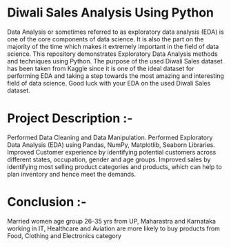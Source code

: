 # Diwali Sales Analysis Using Python
Data Analysis or sometimes referred to as exploratory data analysis (EDA) is one of the core components of data science. It is also the part on the majority of the time which makes it extremely important in the field of data science. This repository demonstrates Exploratory Data Analysis methods and techniques using Python. The purpose of the used Diwali Sales dataset has been taken from Kaggle since it is one of the ideal dataset for performing EDA and taking a step towards the most amazing and interesting field of data science. Good luck with your EDA on the used Diwali Sales dataset.

# Project Description :-
  Performed Data Cleaning and Data Manipulation.
  Performed Exploratory Data Analysis (EDA) using Pandas, NumPy, Matplotlib, Seaborn Libraries.
  Improved Customer experience by identifying potential customers across different states, occupation, gender and age groups.
  Improved sales by identifying most selling product categories and products, which can help to plan inventory and hence meet the demands.
# Conclusion :-
Married women age group 26-35 yrs from UP,
Maharastra and Karnataka working in IT,
Healthcare and Aviation are more likely to buy products from Food,
Clothing and Electronics category

